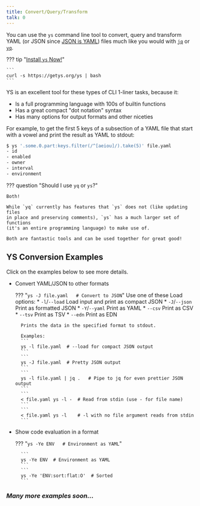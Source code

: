 ```yaml
---
title: Convert/Query/Transform
talk: 0
---
```


You can use the `ys` command line tool to convert, query and transform YAML (or
JSON since [JSON is YAML](../json.md)) files much like you would with
[`jq`](https://stedolan.github.io/jq/) or
[`yq`](https://mikefarah.gitbook.io/yq).

??? tip "[Install `ys` Now!](install.md)"

    ```
    curl -s https://getys.org/ys | bash
    ```



YS is an excellent tool for these types of CLI 1-liner tasks, because it:

* Is a full programming language with 100s of builtin functions
* Has a great compact "dot notation" syntax
* Has many options for output formats and other niceties

For example, to get the first 5 keys of a subsection of a YAML file that start
with a vowel and print the result as YAML to stdout:

```bash
$ ys '.some.0.part:keys.filter(/^[aeiou]/).take(5)' file.yaml
- id
- enabled
- owner
- interval
- environment
```

??? question "Should I use `yq` or `ys`?"

    Both!

    While `yq` currently has features that `ys` does not (like updating files
    in place and preserving comments), `ys` has a much larger set of functions
    (it's an entire programming language) to make use of.

    Both are fantastic tools and can be used together for great good!


## YS Conversion Examples

Click on the examples below to see more details.

* Convert YAML/JSON to other formats

    ??? "`ys -J file.yaml   # Convert to JSON`"
        Use one of these Load options:
        * `-l`/`--load` Load input and print as compact JSON
        * `-J`/`--json` Print as formatted JSON
        * `-Y`/`--yaml` Print as YAML
        * `--csv` Print as CSV
        * `--tsv` Print as TSV
        * `--edn` Print as EDN

        Prints the data in the specified format to stdout.

        Examples:
        ```
        ys -l file.yaml  # --load for compact JSON output
        ```
        ```
        ys -J file.yaml  # Pretty JSON output
        ```
        ```
        ys -l file.yaml | jq .   # Pipe to jq for even prettier JSON output
        ```
        ```
        < file.yaml ys -l -  # Read from stdin (use - for file name)
        ```
        ```
        < file.yaml ys -l    # -l with no file argument reads from stdin
        ```

* Show code evaluation in a format

    ??? "`ys -Ye ENV   # Environment as YAML`"

        ```
        ys -Ye ENV  # Environment as YAML
        ```
        ```
        ys -Ye 'ENV:sort:flat:O'  # Sorted
        ```

### _Many more examples soon..._

<!--
* "Convert JSON to YAML"

    ```
    $ ys -Y file.json

    # Query a YAML file and reverse the result and print as JSON
    $ ys -Je '.foo.0.bar:reverse' - < file.yaml
    ```
-->
